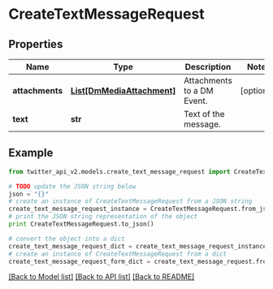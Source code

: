 # CreateTextMessageRequest


## Properties
Name | Type | Description | Notes
------------ | ------------- | ------------- | -------------
**attachments** | [**List[DmMediaAttachment]**](DmMediaAttachment.md) | Attachments to a DM Event. | [optional] 
**text** | **str** | Text of the message. | 

## Example

```python
from twitter_api_v2.models.create_text_message_request import CreateTextMessageRequest

# TODO update the JSON string below
json = "{}"
# create an instance of CreateTextMessageRequest from a JSON string
create_text_message_request_instance = CreateTextMessageRequest.from_json(json)
# print the JSON string representation of the object
print CreateTextMessageRequest.to_json()

# convert the object into a dict
create_text_message_request_dict = create_text_message_request_instance.to_dict()
# create an instance of CreateTextMessageRequest from a dict
create_text_message_request_form_dict = create_text_message_request.from_dict(create_text_message_request_dict)
```
[[Back to Model list]](../README.md#documentation-for-models) [[Back to API list]](../README.md#documentation-for-api-endpoints) [[Back to README]](../README.md)


